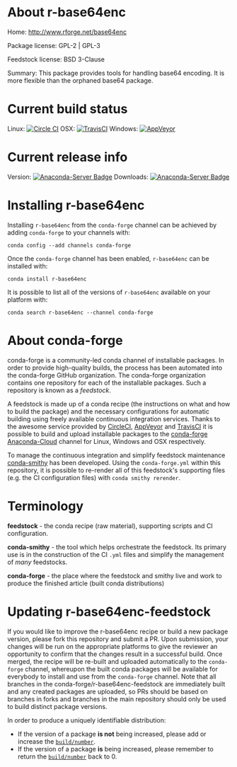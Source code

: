 About r-base64enc
=================

Home: http://www.rforge.net/base64enc

Package license: GPL-2 | GPL-3

Feedstock license: BSD 3-Clause

Summary: This package provides tools for handling base64 encoding. It is more flexible than
the orphaned base64 package.




Current build status
====================

Linux: [![Circle CI](https://circleci.com/gh/conda-forge/r-base64enc-feedstock.svg?style=shield)](https://circleci.com/gh/conda-forge/r-base64enc-feedstock)
OSX: [![TravisCI](https://travis-ci.org/conda-forge/r-base64enc-feedstock.svg?branch=master)](https://travis-ci.org/conda-forge/r-base64enc-feedstock)
Windows: [![AppVeyor](https://ci.appveyor.com/api/projects/status/github/conda-forge/r-base64enc-feedstock?svg=True)](https://ci.appveyor.com/project/conda-forge/r-base64enc-feedstock/branch/master)

Current release info
====================
Version: [![Anaconda-Server Badge](https://anaconda.org/conda-forge/r-base64enc/badges/version.svg)](https://anaconda.org/conda-forge/r-base64enc)
Downloads: [![Anaconda-Server Badge](https://anaconda.org/conda-forge/r-base64enc/badges/downloads.svg)](https://anaconda.org/conda-forge/r-base64enc)

Installing r-base64enc
======================

Installing `r-base64enc` from the `conda-forge` channel can be achieved by adding `conda-forge` to your channels with:

```
conda config --add channels conda-forge
```

Once the `conda-forge` channel has been enabled, `r-base64enc` can be installed with:

```
conda install r-base64enc
```

It is possible to list all of the versions of `r-base64enc` available on your platform with:

```
conda search r-base64enc --channel conda-forge
```


About conda-forge
=================

conda-forge is a community-led conda channel of installable packages.
In order to provide high-quality builds, the process has been automated into the
conda-forge GitHub organization. The conda-forge organization contains one repository
for each of the installable packages. Such a repository is known as a *feedstock*.

A feedstock is made up of a conda recipe (the instructions on what and how to build
the package) and the necessary configurations for automatic building using freely
available continuous integration services. Thanks to the awesome service provided by
[CircleCI](https://circleci.com/), [AppVeyor](http://www.appveyor.com/)
and [TravisCI](https://travis-ci.org/) it is possible to build and upload installable
packages to the [conda-forge](https://anaconda.org/conda-forge)
[Anaconda-Cloud](http://docs.anaconda.org/) channel for Linux, Windows and OSX respectively.

To manage the continuous integration and simplify feedstock maintenance
[conda-smithy](http://github.com/conda-forge/conda-smithy) has been developed.
Using the ``conda-forge.yml`` within this repository, it is possible to re-render all of
this feedstock's supporting files (e.g. the CI configuration files) with ``conda smithy rerender``.


Terminology
===========

**feedstock** - the conda recipe (raw material), supporting scripts and CI configuration.

**conda-smithy** - the tool which helps orchestrate the feedstock.
                   Its primary use is in the construction of the CI ``.yml`` files
                   and simplify the management of *many* feedstocks.

**conda-forge** - the place where the feedstock and smithy live and work to
                  produce the finished article (built conda distributions)


Updating r-base64enc-feedstock
==============================

If you would like to improve the r-base64enc recipe or build a new
package version, please fork this repository and submit a PR. Upon submission,
your changes will be run on the appropriate platforms to give the reviewer an
opportunity to confirm that the changes result in a successful build. Once
merged, the recipe will be re-built and uploaded automatically to the
`conda-forge` channel, whereupon the built conda packages will be available for
everybody to install and use from the `conda-forge` channel.
Note that all branches in the conda-forge/r-base64enc-feedstock are
immediately built and any created packages are uploaded, so PRs should be based
on branches in forks and branches in the main repository should only be used to
build distinct package versions.

In order to produce a uniquely identifiable distribution:
 * If the version of a package **is not** being increased, please add or increase
   the [``build/number``](http://conda.pydata.org/docs/building/meta-yaml.html#build-number-and-string).
 * If the version of a package **is** being increased, please remember to return
   the [``build/number``](http://conda.pydata.org/docs/building/meta-yaml.html#build-number-and-string)
   back to 0.
